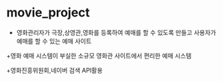 # movie_project

+ 영화관리자가 극장,상영관,영화를 등록하여 예매를 할 수 있도록 만들고 사용자가 예매를 할 수 있는 예매 사이트
 
+영화 예매 시스템이 부실한 소규모 영화관 사이트에서 편리한 예매 시스템

+영화진흥위원회,네이버 검색 API활용
